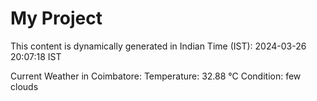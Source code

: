 # My Project

This content is dynamically generated in Indian Time (IST): 2024-03-26 20:07:18 IST


Current Weather in Coimbatore:
Temperature: 32.88 °C
Condition: few clouds
